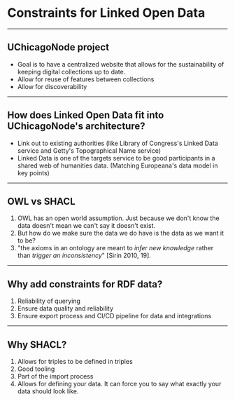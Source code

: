 # Constraints for Linked Open Data

---

## UChicagoNode project

- Goal is to have a centralized website that allows for the sustainability of keeping digital collections up to date.
- Allow for reuse of features between collections
- Allow for discoverability

---

## How does Linked Open Data fit into UChicagoNode's architecture?

- Link out to existing authorities (like Library of Congress's Linked Data service and Getty's Topographical Name service)
- Linked Data is one of the targets service to be good participants in a shared web of humanities data. (Matching Europeana's data model in key points)

---

## OWL vs SHACL

1. OWL has an open world assumption. Just because we don't know the data doesn't mean we can't say it doesn't exist.
1. But how do we make sure the data we do have is the data as we want it to be?
1. "the axioms in an ontology are meant to _infer new knowledge_ rather than _trigger an inconsistency_" [Sirin 2010, 19].

---

## Why add constraints for RDF data?

1. Reliability of querying
1. Ensure data quality and reliability
1. Ensure export process and CI/CD pipeline for data and integrations

---

## Why SHACL?

1. Allows for triples to be defined in triples
1. Good tooling
1. Part of the import process
1. Allows for defining your data. It can force you to say what exactly your data should look like.

